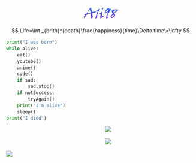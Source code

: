 <p align="center">
  <img src="https://raw.githubusercontent.com/A1i98/A1i98/main/images.png" />
</p>

$$
Life=\int _{brith}^{death}\frac{happiness}{time}\Delta time\=\infty
$$

```python
print("I was born")
while alive:
    eat()
    youtube()
    anime()
    code()
    if sad:
        sad.stop()
    if notSuccess:
        tryAgain()
    print("I'm alive")
    sleep()
print("I died")
```

<dir align="center">

![](https://github-readme-stats.vercel.app/api?username=A1i98&theme=radical&hide_border=false&include_all_commits=false&count_private=false)<br/>


![](https://github-readme-streak-stats.herokuapp.com/?user=A1i98&theme=radical&hide_border=false)<br/>

</dir>

<a href="https://visitcount.itsvg.in">
  <img src="https://visitcount.itsvg.in/api?id=A1i98&label=&color=11&icon=5&pretty=true" />
</a>
